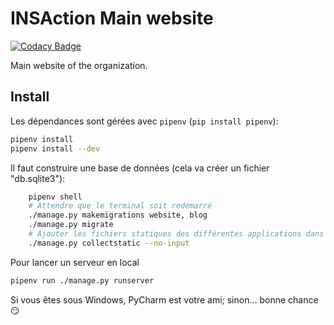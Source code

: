 # INSAction Main website

[![Codacy Badge](https://api.codacy.com/project/badge/Grade/44ecfabe74d74b7bb87894bd7cbf9b72)](https://www.codacy.com/app/insaction-dev/main-website?utm_source=github.com&amp;utm_medium=referral&amp;utm_content=insaction-dev/main-website&amp;utm_campaign=Badge_Grade)

Main website of the organization.

## Install

Les dépendances sont gérées avec `pipenv` (`pip install pipenv`):

```bash
pipenv install
pipenv install --dev
```

Il faut construire une base de données (cela va créer un fichier "db.sqlite3"):
```bash
    pipenv shell
    # Attendre que le terminal soit redémarré
    ./manage.py makemigrations website, blog
    ./manage.py migrate
    # Ajouter les fichiers statiques des différentes applications dans le dossier "public"
    ./manage.py collectstatic --no-input
```

Pour lancer un serveur en local
```bash
pipenv run ./manage.py runserver
```
    
Si vous êtes sous Windows, PyCharm est votre ami; sinon... bonne chance :smirk:
